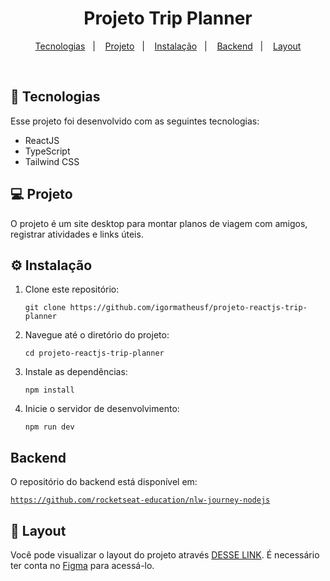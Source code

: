 <h1 align="center">Projeto Trip Planner</h1>

<p align="center">
  <a href="#-tecnologias">Tecnologias</a>&nbsp;&nbsp;&nbsp;|&nbsp;&nbsp;&nbsp;
  <a href="#-projeto">Projeto</a>&nbsp;&nbsp;&nbsp;|&nbsp;&nbsp;&nbsp;
  <a href="#-instalação">Instalação</a>&nbsp;&nbsp;&nbsp;|&nbsp;&nbsp;&nbsp;
  <a href="#-backend">Backend</a>&nbsp;&nbsp;&nbsp;|&nbsp;&nbsp;&nbsp;
  <a href="#-layout">Layout</a>
</p>

<br>

## 🚀 Tecnologias

Esse projeto foi desenvolvido com as seguintes tecnologias:

- ReactJS
- TypeScript
- Tailwind CSS

## 💻 Projeto

O projeto é um site desktop para montar planos de viagem com amigos, registrar atividades e links úteis.

## ⚙ Instalação

1. Clone este repositório:
    <pre><code>git clone https://github.com/igormatheusf/projeto-reactjs-trip-planner</code></pre>

2. Navegue até o diretório do projeto:
    <pre><code>cd projeto-reactjs-trip-planner</code></pre>

3. Instale as dependências:
    <pre><code>npm install</code></pre>

4. Inicie o servidor de desenvolvimento:
    <pre><code>npm run dev</code></pre>


##  Backend

O repositório do backend está disponível em:
    <pre><code>https://github.com/rocketseat-education/nlw-journey-nodejs</code></pre>


## 🔖 Layout

Você pode visualizar o layout do projeto através [DESSE LINK](https://www.figma.com/design/4adzRX3vI9c5HNG2dcZILk/NLW-Journey-%E2%80%A2-Planejador-de-viagem-(Community)?m=auto&t=xjRQuT1adCXNZ4dN-6). É necessário ter conta no [Figma](https://figma.com) para acessá-lo.